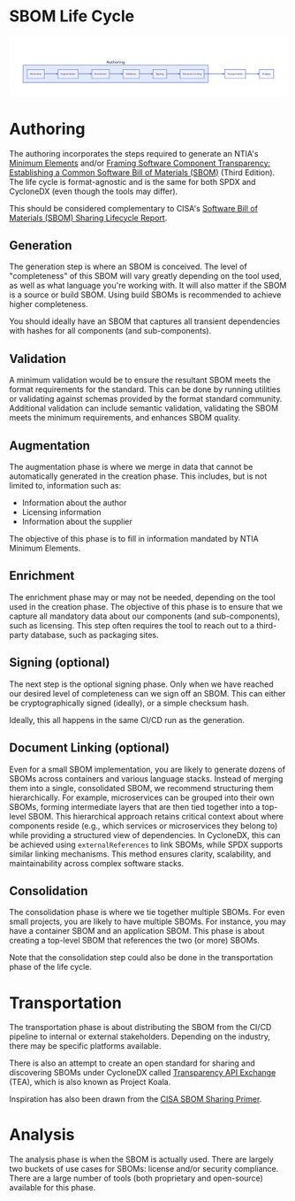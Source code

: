 # SBOM Life Cycle

![SBOM Life Cycle Diagram](https://raw.githubusercontent.com/CISA-SBOM-Community/SBOM-Generation/main/assets/lifecycle.svg)

# Authoring

The authoring incorporates the steps required to generate an NTIA's [Minimum Elements](https://www.ntia.gov/sites/default/files/publications/sbom_minimum_elements_report_0.pdf) and/or [Framing Software Component Transparency: Establishing a Common Software Bill of Materials (SBOM)](https://docs.google.com/document/d/1uddfhPqflTOeYK7ZJjS4gGa8pspwez6mhJUjTrvu4J4/edit) (Third Edition). The life cycle is format-agnostic and is the same for both SPDX and CycloneDX (even though the tools may differ).

This should be considered complementary to CISA's [Software Bill of Materials (SBOM) Sharing Lifecycle Report](https://www.cisa.gov/sites/default/files/2023-04/sbom-sharing-lifecycle-report_508.pdf).

## Generation

The generation step is where an SBOM is conceived. The level of "completeness" of this SBOM will vary greatly depending on the tool used, as well as what language you're working with. It will also matter if the SBOM is a source or build SBOM. Using build SBOMs is recommended to achieve higher completeness.

You should ideally have an SBOM that captures all transient dependencies with hashes for all components (and sub-components).

## Validation

A minimum validation would be to ensure the resultant SBOM meets the format requirements for the standard. This can be done by running utilities or validating against schemas provided by the format standard community. Additional validation can include semantic validation, validating the SBOM meets the minimum requirements, and enhances SBOM quality.  

## Augmentation

The augmentation phase is where we merge in data that cannot be automatically generated in the creation phase. This includes, but is not limited to, information such as:

* Information about the author
* Licensing information
* Information about the supplier

The objective of this phase is to fill in information mandated by NTIA Minimum Elements.

## Enrichment

The enrichment phase may or may not be needed, depending on the tool used in the creation phase. The objective of this phase is to ensure that we capture all mandatory data about our components (and sub-components), such as licensing. This step often requires the tool to reach out to a third-party database, such as packaging sites.

## Signing (optional)

The next step is the optional signing phase. Only when we have reached our desired level of completeness can we sign off an SBOM. This can either be cryptographically signed (ideally), or a simple checksum hash.

Ideally, this all happens in the same CI/CD run as the generation.

## Document Linking (optional)

Even for a small SBOM implementation, you are likely to generate dozens of SBOMs across containers and various language stacks. Instead of merging them into a single, consolidated SBOM, we recommend structuring them hierarchically. For example, microservices can be grouped into their own SBOMs, forming intermediate layers that are then tied together into a top-level SBOM. This hierarchical approach retains critical context about where components reside (e.g., which services or microservices they belong to) while providing a structured view of dependencies. In CycloneDX, this can be achieved using `externalReferences` to link SBOMs, while SPDX supports similar linking mechanisms. This method ensures clarity, scalability, and maintainability across complex software stacks.

## Consolidation

The consolidation phase is where we tie together multiple SBOMs. For even small projects, you are likely to have multiple SBOMs. For instance, you may have a container SBOM and an application SBOM. This phase is about creating a top-level SBOM that references the two (or more) SBOMs.

Note that the consolidation step could also be done in the transportation phase of the life cycle.

# Transportation

The transportation phase is about distributing the SBOM from the CI/CD pipeline to internal or external stakeholders. Depending on the industry, there may be specific platforms available.

There is also an attempt to create an open standard for sharing and discovering SBOMs under CycloneDX called [Transparency API Exchange](https://github.com/CycloneDX/transparency-exchange-api) (TEA), which is also known as Project Koala.

Inspiration has also been drawn from the [CISA SBOM Sharing Primer](https://www.cisa.gov/sites/default/files/2024-05/SBOM%20Sharing%20Primer.pdf).

# Analysis

The analysis phase is when the SBOM is actually used. There are largely two buckets of use cases for SBOMs: license and/or security compliance. There are a large number of tools (both proprietary and open-source) available for this phase.
